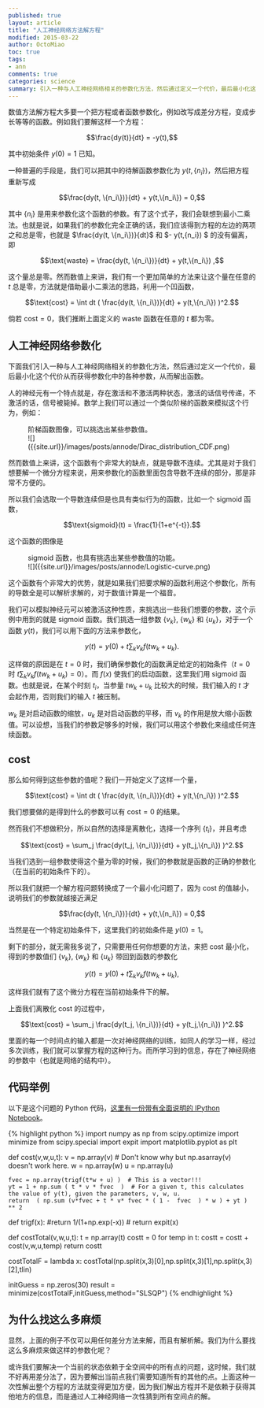 ```yaml
---
published: true
layout: article
title: "人工神经网络方法解方程"
modified: 2015-03-22
author: OctoMiao
toc: true
tags:
- ann
comments: true
categories: science
summary: 引入一种与人工神经网络相关的参数化方法，然后通过定义一个代价，最后最小化这个代价从而获得参数化中的各种参数，从而解出函数。
---
```



数值方法解方程大多要一个把方程或者函数参数化，例如改写成差分方程，变成步长等等的函数。例如我们要解这样一个方程：

$$\frac{dy(t)}{dt} = -y(t),$$

其中初始条件 $y(0)=1$ 已知。

一种普遍的手段是，我们可以把其中的待解函数参数化为 $y(t,\{n_i\})$，然后把方程重新写成

$$\frac{dy(t, \{n_i\})}{dt}  + y(t,\{n_i\}) = 0,$$

其中 $\{n_i\}$ 是用来参数化这个函数的参数。有了这个式子，我们会联想到最小二乘法。也就是说，如果我们的参数化完全正确的话，我们应该得到方程的左边的两项之和总是零，也就是 $\frac{dy(t, \{n_i\})}{dt}$ 和 $- y(t,\{n_i\}) $ 的没有偏离，即

$$\text{waste} = \frac{dy(t, \{n_i\})}{dt}  + y(t,\{n_i\}) ,$$

这个量总是零。然而数值上来讲，我们有一个更加简单的方法来让这个量在任意的 $t$ 总是零，方法就是借助最小二乘法的思路，利用一个凹函数，

$$\text{cost} = \int dt ( \frac{dy(t, \{n_i\})}{dt}  + y(t,\{n_i\}) )^2.$$

倘若 $\text{cost} = 0$，我们推断上面定义的 $\text{waste}$ 函数在任意的 $t$ 都为零。

## 人工神经网络参数化

下面我们引入一种与人工神经网络相关的参数化方法，然后通过定义一个代价，最后最小化这个代价从而获得参数化中的各种参数，从而解出函数。

人的神经元有一个特点就是，存在激活和不激活两种状态，激活的话信号传递，不激活的话，信号被毙掉。数学上我们可以通过一个类似阶梯的函数来模拟这个行为，例如：

<figure markdown="1">
<figcaption>
阶梯函数图像，可以挑选出某些参数值。
</figcaption>
![]({{site.url}}/images/posts/annode/Dirac_distribution_CDF.png)
</figure>

然而数值上来讲，这个函数有个非常大的缺点，就是导数不连续。尤其是对于我们想要解一个微分方程来说，用来参数化的函数里面包含导数不连续的部分，那是非常不方便的。

所以我们会选取一个导数连续但是也具有类似行为的函数，比如一个 sigmoid 函数，

$$\text{sigmoid}(t) = \frac{1}{1+e^{-t}}.$$

这个函数的图像是


<figure markdown="1">
<figcaption>
sigmoid 函数，也具有挑选出某些参数值的功能。
</figcaption>
![]({{site.url}}/images/posts/annode/Logistic-curve.png)
</figure>

这个函数有个非常大的优势，就是如果我们把要求解的函数利用这个参数化，所有的导数全是可以解析求解的，对于数值计算是一个福音。


我们可以模拟神经元可以被激活这种性质，来挑选出一些我们想要的参数，这个示例中用到的就是 sigmoid 函数。我们挑选一组参数 $\{v_k\}$, $\{w_k\}$ 和 $\{u_k\}$，对于一个函数 $y(t)$，我们可以用下面的方法来参数化，

$$y(t)= y(0)+t \sum_k v_k f(t w_k+u_k).$$

这样做的原因是在 $t=0$ 时，我们确保参数化的函数满足给定的初始条件（$t=0$ 时 $t \sum_k v_k f(t w_k+u_k)=0$）。而 $f(x)$ 使我们的启动函数，这里我们用 sigmoid 函数。也就是说，在某个时刻 $t_i$，当参量 $t w_k+u_k$ 比较大的时候，我们输入的 $t$ 才会起作用，否则我们的输入 $t$ 被压制。

$w_k$ 是对启动函数的缩放，$u_k$ 是对启动函数的平移，而 $v_k$ 的作用是放大缩小函数值。可以设想，当我们的参数足够多的时候，我们可以用这个参数化来组成任何连续函数。


## cost

那么如何得到这些参数的值呢？我们一开始定义了这样一个量，

$$\text{cost} = \int dt ( \frac{dy(t, \{n_i\})}{dt}  + y(t,\{n_i\}) )^2.$$

我们想要做的是得到什么的参数可以有 $\text{cost} = 0$ 的结果。

然而我们不想做积分，所以自然的选择是离散化，选择一个序列 $\{t_i\}$，并且考虑

$$\text{cost} = \sum_j \frac{dy(t_j, \{n_i\})}{dt}  + y(t_j,\{n_i\}) )^2.$$

当我们选到一组参数使得这个量为零的时候，我们的参数就是函数的正确的参数化（在当前的初始条件下的）。

所以我们就把一个解方程问题转换成了一个最小化问题了，因为 $\text{cost}$ 的值越小，说明我们的参数就越接近满足

$$\frac{dy(t, \{n_i\})}{dt}  + y(t,\{n_i\}) = 0,$$

当然是在一个特定初始条件下，这里我们的初始条件是 $y(0)=1$。

剩下的部分，就无需我多说了，只需要用任何你想要的方法，来把 $\text{cost}$ 最小化，得到的参数值们 $\{v_k\}$, $\{w_k\}$ 和 $\{u_k\}$ 带回到函数的参数化

$$y(t)= y(0)+t \sum_k v_k f(t w_k+u_k),$$

这样我们就有了这个微分方程在当前初始条件下的解。


上面我们离散化 cost 的过程中，

$$\text{cost} = \sum_j \frac{dy(t_j, \{n_i\})}{dt}  + y(t_j,\{n_i\}) )^2.$$

里面的每一个时间点的输入都是一次对神经网络的训练，如同人的学习一样，经过多次训练，我们就可以掌握方程的这种行为。而所学习到的信息，存在了神经网络的参数中（也就是网络的结构中）。


## 代码举例

以下是这个问题的 Python 代码，[这里有一份带有全面说明的 IPython Notebook](http://nbviewer.ipython.org/github/NeuPhysics/aNN/blob/master/ipynb/Basics.ipynb)。

{% highlight python %} 
import numpy as np
from scipy.optimize import minimize
from scipy.special import expit
import matplotlib.pyplot as plt

def cost(v,w,u,t):
    v = np.array(v)   # Don't know why but np.asarray(v) doesn't work here.
    w = np.array(w)
    u = np.array(u)
    
    fvec = np.array(trigf(t*w + u) )  # This is a vector!!!
    yt = 1 + np.sum ( t * v * fvec  )  # For a given t, this calculates the value of y(t), given the parameters, v, w, u.
    return  ( np.sum (v*fvec + t * v* fvec * ( 1 -  fvec  ) * w ) + yt )   ** 2

def trigf(x):
    #return 1/(1+np.exp(-x)) #
    return expit(x)

def costTotal(v,w,u,t):
    t = np.array(t)
    costt = 0
    for temp in t:
        costt = costt + cost(v,w,u,temp)
    return costt

costTotalF = lambda x: costTotal(np.split(x,3)[0],np.split(x,3)[1],np.split(x,3)[2],tlin)

initGuess = np.zeros(30)
result = minimize(costTotalF,initGuess,method="SLSQP")
{% endhighlight %}



## 为什么找这么多麻烦

显然，上面的例子不仅可以用任何差分方法来解，而且有解析解。我们为什么要找这么多麻烦来做这样的参数化呢？

或许我们要解决一个当前的状态依赖于全空间中的所有点的问题，这时候，我们就不好再用差分法了，因为要解出当前点我们需要知道所有的其他的点。上面这种一次性解出整个方程的方法就变得更加方便，因为我们解出方程并不是依赖于获得其他地方的信息，而是通过人工神经网络一次性猜到所有空间点的解。









